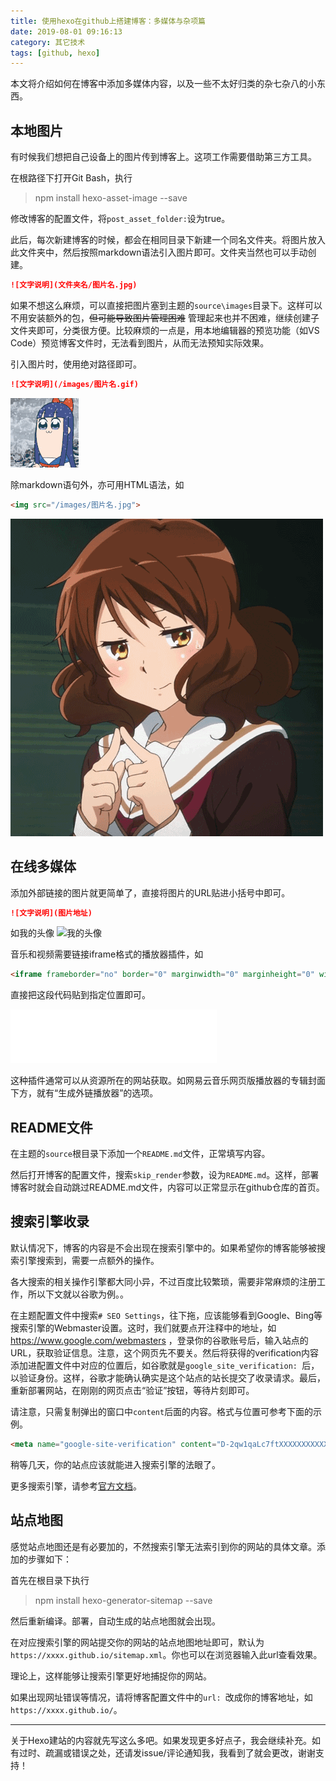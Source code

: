 ```yaml
---
title: 使用hexo在github上搭建博客：多媒体与杂项篇
date: 2019-08-01 09:16:13
category: 其它技术
tags: [github, hexo]
---
```


本文将介绍如何在博客中添加多媒体内容，以及一些不太好归类的杂七杂八的小东西。

<!-- more -->

## 本地图片
有时候我们想把自己设备上的图片传到博客上。这项工作需要借助第三方工具。

在根路径下打开Git Bash，执行
>npm install hexo-asset-image --save

修改博客的配置文件，将`post_asset_folder:`设为true。

此后，每次新建博客的时候，都会在相同目录下新建一个同名文件夹。将图片放入此文件夹中，然后按照markdown语法引入图片即可。文件夹当然也可以手动创建。
```md
![文字说明](文件夹名/图片名.jpg)
```
如果不想这么麻烦，可以直接把图片塞到主题的`source\images`目录下。这样可以不用安装额外的包，~~但可能导致图片管理困难~~ 管理起来也并不困难，继续创建子文件夹即可，分类很方便。比较麻烦的一点是，用本地编辑器的预览功能（如VS Code）预览博客文件时，无法看到图片，从而无法预知实际效果。

引入图片时，使用绝对路径即可。
```md
![文字说明](/images/图片名.gif)
```
![抽烟](/images/表情包/抽烟.gif)

除markdown语句外，亦可用HTML语法，如
```html
<img src="/images/图片名.jpg">
```

<img src="/images/表情包/黄大叔.gif">

## 在线多媒体
添加外部链接的图片就更简单了，直接将图片的URL贴进小括号中即可。
```md
![文字说明](图片地址)
```
如我的头像
![我的头像](https://avatars2.githubusercontent.com/u/35512473?s=100&v=4)

音乐和视频需要链接iframe格式的播放器插件，如

```html
<iframe frameborder="no" border="0" marginwidth="0" marginheight="0" width=330 height=86 src="//music.163.com/outchain/player?type=2&id=4970195&auto=0&height=66"></iframe>
```

直接把这段代码贴到指定位置即可。

<iframe frameborder="no" border="0" marginwidth="0" marginheight="0" width=330 height=86 src="//music.163.com/outchain/player?type=2&id=4970195&auto=0&height=66"></iframe>

这种插件通常可以从资源所在的网站获取。如网易云音乐网页版播放器的专辑封面下方，就有“生成外链播放器”的选项。

## README文件
在主题的`source`根目录下添加一个`README.md`文件，正常填写内容。

然后打开博客的配置文件，搜索`skip_render`参数，设为`README.md`。这样，部署博客时就会自动跳过README.md文件，内容可以正常显示在github仓库的首页。

## 搜索引擎收录
默认情况下，博客的内容是不会出现在搜索引擎中的。如果希望你的博客能够被搜索引擎搜索到，需要一点额外的操作。

各大搜索的相关操作引擎都大同小异，不过百度比较繁琐，需要非常麻烦的注册工作，所以下文就以谷歌为例。。

在主题配置文件中搜索`# SEO Settings`，往下拖，应该能够看到Google、Bing等搜索引擎的Webmaster设置。这时，我们就要点开注释中的地址，如 https://www.google.com/webmasters ，登录你的谷歌账号后，输入站点的URL，获取验证信息。注意，这个网页先不要关。然后将获得的verification内容添加进配置文件中对应的位置后，如谷歌就是`google_site_verification: `后，以验证身份。这样，谷歌才能确认确实是这个站点的站长提交了收录请求。最后，重新部署网站，在刚刚的网页点击“验证”按钮，等待片刻即可。

请注意，只需复制弹出的窗口中`content`后面的内容。格式与位置可参考下面的示例。
```html
<meta name="google-site-verification" content="D-2qw1qaLc7ftXXXXXXXXXXXXXXXXXXXXXXXXXXXXX">
```
稍等几天，你的站点应该就能进入搜索引擎的法眼了。

更多搜索引擎，请参考[官方文档](https://theme-next.org/docs/theme-settings/seo.html)。

## 站点地图
感觉站点地图还是有必要加的，不然搜索引擎无法索引到你的网站的具体文章。添加的步骤如下：

首先在根目录下执行
>npm install hexo-generator-sitemap --save

然后重新编译。部署，自动生成的站点地图就会出现。

在对应搜索引擎的网站提交你的网站的站点地图地址即可，默认为`https://xxxx.github.io/sitemap.xml`。你也可以在浏览器输入此url查看效果。

理论上，这样能够让搜索引擎更好地捕捉你的网站。

如果出现网址错误等情况，请将博客配置文件中的`url: `改成你的博客地址，如`https://xxxx.github.io/`。

---
关于Hexo建站的内容就先写这么多吧。如果发现更多好点子，我会继续补充。如有过时、疏漏或错误之处，还请发issue/评论通知我，我看到了就会更改，谢谢支持！